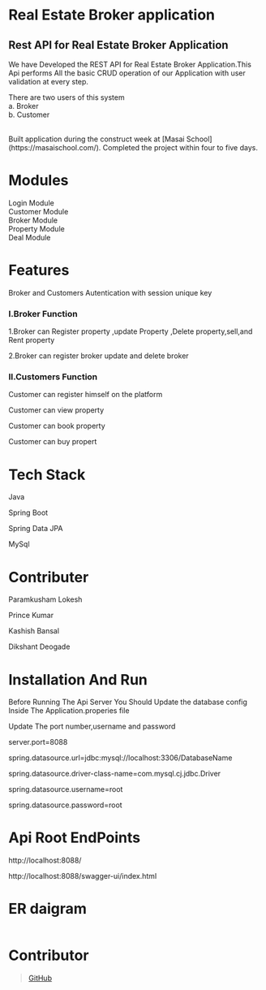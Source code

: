 
<h1>Real Estate Broker application</h1>

<h2>Rest API for Real Estate Broker Application</h2>
<p>We have Developed the REST API for Real Estate Broker Application.This Api performs All the basic CRUD operation of our Application with user validation at every step.</p>

 There are two users of this system 
<br>
a. Broker
<br>
b. Customer

<br>
Built application during the construct week at [Masai School](https://masaischool.com/). Completed the project within four to five days.



<h1>Modules</h1>
Login Module<br>
Customer Module<br>
Broker Module<br>
Property Module<br>
Deal Module<br>

<h1>Features</h1>
<p>Broker and Customers Autentication with session unique key</p>
<h3>I.Broker Function</h3>
<p>1.Broker can Register property ,update Property ,Delete property,sell,and Rent property</p>
<p>2.Broker can register broker update and delete broker  </p>

<h3>II.Customers Function</h3>
<p>Customer can register himself on the platform </p>
<p>Customer can view property  </p>
<p>Customer can book property  </p>
<p>Customer can buy propert  </p>

<h1>Tech Stack</h1>
<p>Java</p>
<p>Spring Boot</p>
<p>Spring Data JPA</p>
<p>MySql</p>


<h1>Contributer</h1>
<p>Paramkusham Lokesh</p>
<p>Prince Kumar</p>
<p>Kashish Bansal</p>
<p>Dikshant Deogade</p>


<h1>Installation And Run</h1>
<p>Before Running The Api Server You Should  Update the database config Inside The Application.properies file</p>
<p>Update The port number,username and password</p>
<p>server.port=8088</p>


<p>spring.datasource.url=jdbc:mysql://localhost:3306/DatabaseName</p>
<p>spring.datasource.driver-class-name=com.mysql.cj.jdbc.Driver</p>
<p>spring.datasource.username=root</p>
<p>spring.datasource.password=root</p>

<h1>Api Root EndPoints</h1>
<p>http://localhost:8088/</p>
<p>http://localhost:8088/swagger-ui/index.html</p>

<h1>ER daigram</h1>

<img src="https://user-images.githubusercontent.com/87129673/221365948-7b435f82-f945-4b0b-b362-4e9c987a678f.png" alt="">




# Contributor
>[GitHub](https://github.com/dikshant123321/-incandescent-yarn-8212)


  










